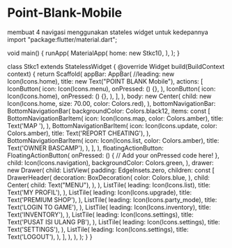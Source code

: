 # Point-Blank-Mobile
membuat 4 navigasi menggunakan stateles widget untuk kedepannya
import "package:flutter/material.dart";

void main() {
  runApp(
    MaterialApp(
      home: new Stkc1(),
    ),
  );
}

class Stkc1 extends StatelessWidget {
  @override
  Widget build(BuildContext context) {
    return Scaffold(
      appBar: AppBar(
        //leading: new Icon(Icons.home),
        title: new Text("POINT BLANK Mobile"),
        actions: <Widget>[
          IconButton(
            icon: Icon(Icons.menu),
            onPressed: () {},
          ),
          IconButton(
            icon: Icon(Icons.home),
            onPressed: () {},
          ),
        ],
      ),
      body: new Center(
        child: new Icon(Icons.home, size: 70.00, color: Colors.red),
      ),
      bottomNavigationBar: BottomNavigationBar(
        backgroundColor: Colors.black12,
        items: const <BottomNavigationBarItem>[
          BottomNavigationBarItem(
            icon: Icon(Icons.map, color: Colors.amber),
            title: Text('MAP '),
          ),
          BottomNavigationBarItem(
            icon: Icon(Icons.update, color: Colors.amber),
            title: Text('REPORT CHEATING'),
          ),
          BottomNavigationBarItem(
            icon: Icon(Icons.list, color: Colors.amber),
            title: Text('OWNER BASCAMP'),
          ),
        ],
      ),
      floatingActionButton: FloatingActionButton(
        onPressed: () {
          // Add your onPressed code here!
        },
        child: Icon(Icons.navigation),
        backgroundColor: Colors.green,
      ),
      drawer: new Drawer(
        child: ListView(
          padding: EdgeInsets.zero,
          children: const <Widget>[
            DrawerHeader(
              decoration: BoxDecoration(
                color: Colors.blue,
              ),
              child: Center(
                child: Text("MENU"),
              ),
            ),
            ListTile(
              leading: Icon(Icons.list),
              title: Text('MY PROFIL'),
            ),
            ListTile(
              leading: Icon(Icons.upgrade),
              title: Text('PREMIUM SHOP'),
            ),
            ListTile(
              leading: Icon(Icons.party_mode),
              title: Text('LOGIN TO GAME'),
            ),
            ListTile(
              leading: Icon(Icons.inventory),
              title: Text('INVENTORY'),
            ),
            ListTile(
              leading: Icon(Icons.settings),
              title: Text('PUSAT ISI ULANG PB'),
            ),
            ListTile(
              leading: Icon(Icons.settings),
              title: Text('SETTINGS'),
            ),
            ListTile(
              leading: Icon(Icons.settings),
              title: Text('LOGOUT'),
            ),
          ],
        ),
      ),
    );
  }
}
